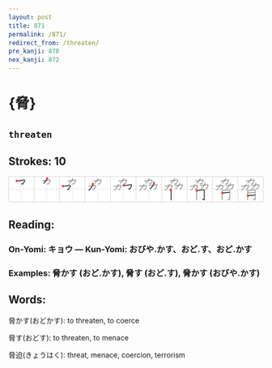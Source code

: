 ```yaml
---
layout: post
title: 871
permalink: /871/
redirect_from: /threaten/
pre_kanji: 870
nex_kanji: 872
---
```


# {脅}

## `threaten`

## Strokes: 10

<div class="stroke"><img src="../images/E88485.png" /></div>

## Reading:

### On-Yomi: キョウ &mdash; Kun-Yomi: おびや.かす、おど.す、おど.かす

### Examples: 脅かす (おど.かす), 脅す (おど.す), 脅かす (おびや.かす)

## Words:

脅かす(おどかす): to threaten, to coerce

脅す(おどす): to threaten, to menace

脅迫(きょうはく): threat, menace, coercion, terrorism
